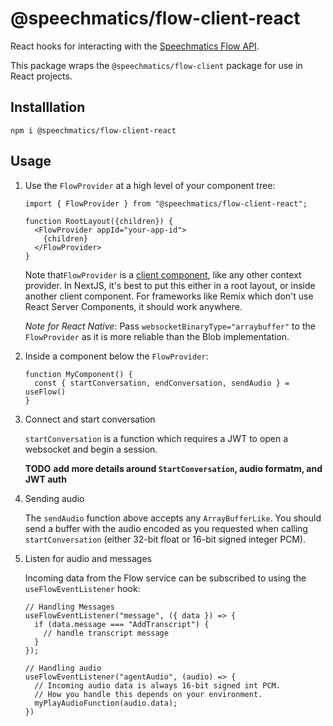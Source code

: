 # @speechmatics/flow-client-react

React hooks for interacting with the [Speechmatics Flow API](https://docs.speechmatics.com/flow/getting-started).

This package wraps the `@speechmatics/flow-client` package for use in React projects.

## Installlation

```
npm i @speechmatics/flow-client-react
```

## Usage


1. Use the `FlowProvider` at a high level of your component tree:

    ```JSX
    import { FlowProvider } from "@speechmatics/flow-client-react";

    function RootLayout({children}) {
      <FlowProvider appId="your-app-id">
        {children}
      </FlowProvider>
    }
    ```
    Note that`FlowProvider` is a [client component](https://nextjs.org/docs/app/building-your-application/rendering/client-components), like any other context provider. In NextJS, it's best to put this either in a root layout, or inside another client component. For frameworks like Remix which don't use React Server Components, it should work anywhere.

    _Note for React Native_: Pass `websocketBinaryType="arraybuffer"` to the `FlowProvider` as it is more reliable than the Blob implementation.

1. Inside a component below the `FlowProvider`:
    ```JSX
    function MyComponent() {
      const { startConversation, endConversation, sendAudio } = useFlow()
    }
    ```


1. Connect and start conversation
  
    `startConversation` is a function which requires a JWT to open a websocket and begin a session.
  
    **TODO** __add more details around `StartConversation`, audio formatm, and JWT auth__


1. Sending audio

    The `sendAudio` function above accepts any `ArrayBufferLike`. You should send a buffer with the audio encoded as you requested when calling `startConversation` (either 32-bit float or 16-bit signed integer PCM).


1. Listen for audio and messages

    Incoming data from the Flow service can be subscribed to using the `useFlowEventListener` hook:

    ```TSX
    // Handling Messages
    useFlowEventListener("message", ({ data }) => {
      if (data.message === "AddTranscript") {
        // handle transcript message
      }
    });

    // Handling audio
    useFlowEventListener("agentAudio", (audio) => {
      // Incoming audio data is always 16-bit signed int PCM.
      // How you handle this depends on your environment.
      myPlayAudioFunction(audio.data);
    })
    ```